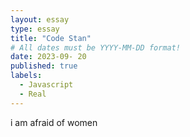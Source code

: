 ```yaml
---
layout: essay
type: essay
title: "Code Stan"
# All dates must be YYYY-MM-DD format!
date: 2023-09- 20
published: true
labels:
  - Javascript
  - Real
---
```


i am afraid of women
